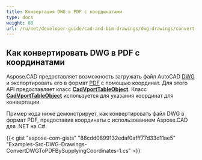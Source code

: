 ```yaml
---
title: Конвертация DWG в PDF с координатами
type: docs
weight: 80
url: /ru/net/developer-guide/cad-and-bim-drawings/dwg-drawings/convert-dwg-to-dwf-with-coordinatesconvert-dwg-to-pdf-with-coordinates/
---
```


## **Как конвертировать DWG в PDF с координатами**

Aspose.CAD предоставляет возможность загружать файл AutoCAD [DWG](https://docs.fileformat.com/cad/dwg/) и экспортировать его в формат [PDF](https://docs.fileformat.com/pdf/) с помощью координат. Для этого API предоставляет класс [**CadVportTableObject**](https://reference.aspose.com/cad/net/aspose.cad.fileformats.cad.cadtables/cadvporttableobject). Класс [**CadVportTableObject**](https://reference.aspose.com/cad/net/aspose.cad.fileformats.cad.cadtables/cadvporttableobject) используется для указания координат для конвертации.

Пример кода ниже демонстрирует, как конвертировать файл DWG в формат PDF, предоставив координаты с использованием Aspose.CAD для .NET на C#.

{{< gist "aspose-com-gists" "88cdd0899132edaf0afff77d33d11ae5" "Examples-Src-DWG-Drawings-ConvertDWGToPDFBySupplyingCoordinates-1.cs" >}}
